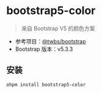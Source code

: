 # bootstrap5-color

> 来自 Bootstrap V5 的颜色方案

- 参考项目：[@twbs/bootstrap](https://github.com/twbs/bootstrap)
- Bootstrap 版本：v5.3.3

## 安装

```bash
ohpm install bootstrap5-color
```
